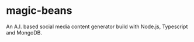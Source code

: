 # magic-beans
An A.I. based social media content generator build with Node.js, Typescript and MongoDB.
